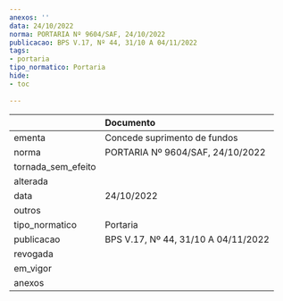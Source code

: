 ```yaml
---
anexos: ''
data: 24/10/2022
norma: PORTARIA Nº 9604/SAF, 24/10/2022
publicacao: BPS V.17, Nº 44, 31/10 A 04/11/2022
tags:
- portaria
tipo_normatico: Portaria
hide: 
- toc 
 
---
```


|                    | Documento                           |
|:-------------------|:------------------------------------|
| ementa             | Concede suprimento de fundos        |
| norma              | PORTARIA Nº 9604/SAF, 24/10/2022    |
| tornada_sem_efeito |                                     |
| alterada           |                                     |
| data               | 24/10/2022                          |
| outros             |                                     |
| tipo_normatico     | Portaria                            |
| publicacao         | BPS V.17, Nº 44, 31/10 A 04/11/2022 |
| revogada           |                                     |
| em_vigor           |                                     |
| anexos             |                                     |